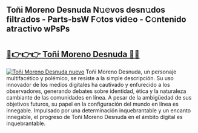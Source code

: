 ## Toñi Moreno Desnuda N𝚞𝚎vos desn𝚞dos filtr𝚊dos - Parts-bsW F𝚘tos vid𝚎o - C𝚘ntenido atr𝚊ctivo wPsPs

# <h2><a href="http://mb5r9f1.tromn.icu/?c=To%c3%b1i+Moreno+Desnuda">🔗👉👉👉 Toñi Moreno Desnuda 🔗🔗</a></h2>

[![Toñi Moreno Desnuda nuevo](https://i.imgur.com/pEAQMta.gif)](http://mb5r9f1.tromn.icu/?c=To%c3%b1i+Moreno+Desnuda)
Toñi Moreno Desnuda, un personaje multifacético y polémico, se resiste a la simple descripción. Su uso innovador de los medios digitales ha cautivado y enfurecido a los observadores, generando debates sobre identidad, ética y la naturaleza cambiante de las comunidades en línea. A pesar de la ambigüedad de sus objetivos futuros, su papel en la configuración del mundo en línea es innegable. Impulsado por una determinación inquebrantable y un encanto innegable, el progreso de Toñi Moreno Desnuda en el ámbito digital es inquebrantable.
